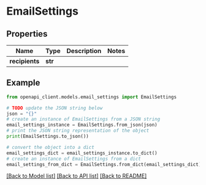 # EmailSettings


## Properties

Name | Type | Description | Notes
------------ | ------------- | ------------- | -------------
**recipients** | **str** |  | 

## Example

```python
from openapi_client.models.email_settings import EmailSettings

# TODO update the JSON string below
json = "{}"
# create an instance of EmailSettings from a JSON string
email_settings_instance = EmailSettings.from_json(json)
# print the JSON string representation of the object
print(EmailSettings.to_json())

# convert the object into a dict
email_settings_dict = email_settings_instance.to_dict()
# create an instance of EmailSettings from a dict
email_settings_from_dict = EmailSettings.from_dict(email_settings_dict)
```
[[Back to Model list]](../README.md#documentation-for-models) [[Back to API list]](../README.md#documentation-for-api-endpoints) [[Back to README]](../README.md)


